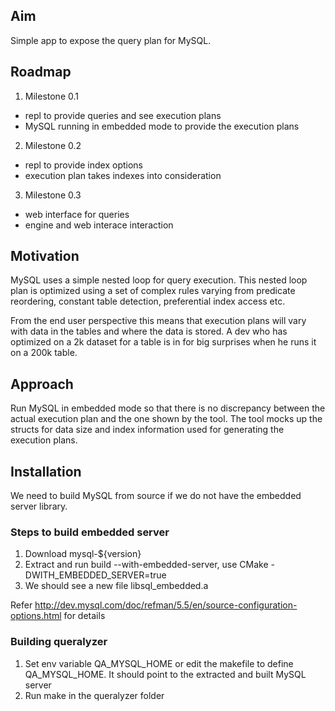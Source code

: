 ## Aim

Simple app to expose the query plan for MySQL.

## Roadmap

1. Milestone 0.1 
  - repl to provide queries and see execution plans
  - MySQL running in embedded mode to provide the execution plans

2. Milestone 0.2
  - repl to provide index options
  - execution plan takes indexes into consideration
               
3. Milestone 0.3 
  -  web interface for queries
  -  engine and web interace interaction 
                   
## Motivation

MySQL uses a simple nested loop for query execution. 
This nested loop plan is optimized using a set of complex rules varying from 
predicate reordering, constant table detection, preferential index access etc.

From the end user perspective this means that execution plans will vary with data in the tables and where the data is stored.
A dev who has optimized on a 2k dataset for a table is in for big surprises when he runs it on a 200k table.

## Approach

Run MySQL in embedded mode so that there is no discrepancy between the actual execution plan and the one shown by the tool. 
The tool mocks up the structs for data size and index information used for generating the execution plans.

## Installation

We need to build MySQL from source if we do not have the embedded server library. 

### Steps to build embedded server

 1. Download mysql-${version}
 2. Extract and run build --with-embedded-server, use CMake -DWITH_EMBEDDED_SERVER=true
 3. We should see a new file libsql_embedded.a

Refer http://dev.mysql.com/doc/refman/5.5/en/source-configuration-options.html for details

### Building queralyzer
 1. Set env variable QA_MYSQL_HOME or edit the makefile to define QA_MYSQL_HOME. It should point to the extracted and built MySQL server
2. Run make in the queralyzer folder

